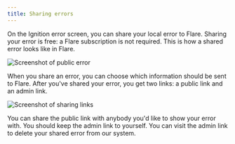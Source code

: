 ```yaml
---
title: Sharing errors
---
```


On the Ignition error screen, you can share your local error to Flare. Sharing your error is free: a Flare subscription is not required. This is how a shared error looks like in Flare.

![Screenshot of public error](/images/docs/public-error.png)

When you share an error, you can choose which information should be sent to Flare. After you've shared your error, you get two links: a public link and an admin link.

![Screenshot of sharing links](/images/docs/sharing-links.png)

You can share the public link with anybody you'd like to show your error with. You should keep the admin link to yourself. You can visit the admin link to delete your shared error from our system.
